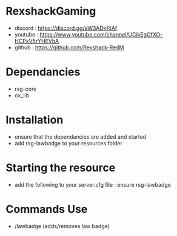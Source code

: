 # RexshackGaming
- discord : https://discord.gg/eW3ADkf4Af
- youtube : https://www.youtube.com/channel/UCikEgGfXO-HCPxV5rYHEVbA
- github : https://github.com/Rexshack-RedM

# Dependancies
- rsg-core
- ox_lib

# Installation
- ensure that the dependancies are added and started
- add rsg-lawbadge to your resources folder

# Starting the resource
- add the following to your server.cfg file : ensure rsg-lawbadge

# Commands Use
- /lawbadge (adds/removes law badge)

